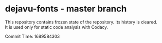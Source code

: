 # dejavu-fonts - master branch

This repository contains frozen state of the repository.
Its history is cleared. It is used only for static code
analysis with Codacy.

Commit Time: 1689584303